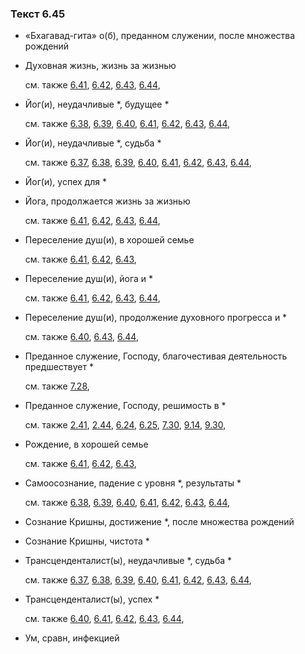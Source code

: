 ### Текст 6.45
	
- «Бхагавад-гита» о(б), преданном служении, после множества рождений

	
- Духовная жизнь, жизнь за жизнью

	см. также  [6.41](../06/0641.md),  [6.42](../06/0642.md),  [6.43](../06/0643.md),  [6.44](../06/0644.md), 
	
- Йог(и), неудачливые *, будущее *

	см. также  [6.38](../06/0638.md),  [6.39](../06/0639.md),  [6.40](../06/0640.md),  [6.41](../06/0641.md),  [6.42](../06/0642.md),  [6.43](../06/0643.md),  [6.44](../06/0644.md), 
	
- Йог(и), неудачливые *, судьба *

	см. также  [6.37](../06/0637.md),  [6.38](../06/0638.md),  [6.39](../06/0639.md),  [6.40](../06/0640.md),  [6.41](../06/0641.md),  [6.42](../06/0642.md),  [6.43](../06/0643.md),  [6.44](../06/0644.md), 
	
- Йог(и), успех для *

	
- Йога, продолжается жизнь за жизнью

	см. также  [6.41](../06/0641.md),  [6.42](../06/0642.md),  [6.43](../06/0643.md),  [6.44](../06/0644.md), 
	
- Переселение душ(и), в хорошей семье

	см. также  [6.41](../06/0641.md),  [6.42](../06/0642.md),  [6.43](../06/0643.md), 
	
- Переселение душ(и), йога и *

	см. также  [6.41](../06/0641.md),  [6.42](../06/0642.md),  [6.43](../06/0643.md),  [6.44](../06/0644.md), 
	
- Переселение душ(и), продолжение духовного прогресса и *

	см. также  [6.40](../06/0640.md),  [6.43](../06/0643.md),  [6.44](../06/0644.md), 
	
- Преданное служение, Господу, благочестивая деятельность предшествует *

	см. также  [7.28](../07/0728.md), 
	
- Преданное служение, Господу, решимость в *

	см. также  [2.41](../02/0241.md),  [2.44](../02/0244.md),  [6.24](../06/0624.md),  [6.25](../06/0625.md),  [7.30](../07/0730.md),  [9.14](../09/0914.md),  [9.30](../09/0930.md), 
	
- Рождение, в хорошей семье

	см. также  [6.41](../06/0641.md),  [6.42](../06/0642.md),  [6.43](../06/0643.md), 
	
- Самоосознание, падение с уровня *, результаты *

	см. также  [6.38](../06/0638.md),  [6.39](../06/0639.md),  [6.40](../06/0640.md),  [6.41](../06/0641.md),  [6.42](../06/0642.md),  [6.43](../06/0643.md),  [6.44](../06/0644.md), 
	
- Сознание Кришны, достижение *, после множества рождений

	
- Сознание Кришны, чистота *

	
- Трансценденталист(ы), неудачливые *, судьба *

	см. также  [6.37](../06/0637.md),  [6.38](../06/0638.md),  [6.39](../06/0639.md),  [6.40](../06/0640.md),  [6.41](../06/0641.md),  [6.42](../06/0642.md),  [6.43](../06/0643.md),  [6.44](../06/0644.md), 
	
- Трансценденталист(ы), успех *

	см. также  [6.40](../06/0640.md),  [6.41](../06/0641.md),  [6.42](../06/0642.md),  [6.43](../06/0643.md),  [6.44](../06/0644.md), 
	
- Ум, сравн, инфекцией

